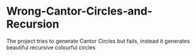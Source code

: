 # Wrong-Cantor-Circles-and-Recursion
The project tries to generate Cantor Circles but fails, instead it generates beautiful recursive colourful circles
